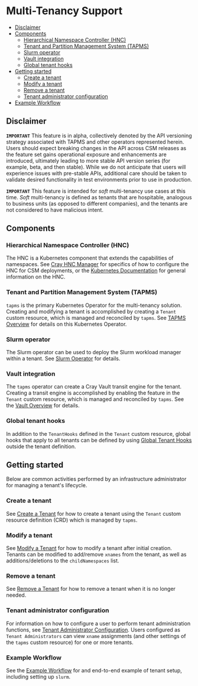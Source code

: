 # Multi-Tenancy Support

- [Disclaimer](#disclaimer)
- [Components](#components)
    - [Hierarchical Namespace Controller (HNC)](#hierarchical-namespace-controller-hnc)
    - [Tenant and Partition Management System (TAPMS)](#tenant-and-partition-management-system-tapms)
    - [Slurm operator](#slurm-operator)
    - [Vault integration](#vault-integration)
    - [Global tenant hooks](#global-tenant-hooks)
- [Getting started](#getting-started)
    - [Create a tenant](#create-a-tenant)
    - [Modify a tenant](#modify-a-tenant)
    - [Remove a tenant](#remove-a-tenant)
    - [Tenant administrator configuration](#tenant-administrator-configuration)
- [Example Workflow](#example-workflow)

## Disclaimer

**`IMPORTANT`** This feature is in alpha, collectively denoted by the API versioning strategy associated with TAPMS and other operators represented herein.
Users should expect breaking changes in the API across CSM releases as the feature set gains operational exposure and enhancements are introduced, ultimately leading to more stable API version series (for example, beta, and then stable).
While we do not anticipate that users will experience issues with pre-stable APIs, additional care should be taken to validate desired functionality in test environments prior to use in production.

**`IMPORTANT`** This feature is intended for _soft_ multi-tenancy use cases at this time.
_Soft_ multi-tenancy is defined as tenants that are hospitable, analogous to business units (as opposed to different companies), and the tenants are not considered to have malicious intent.

## Components

### Hierarchical Namespace Controller (HNC)

The HNC is a Kubernetes component that extends the capabilities of namespaces.
See [Cray HNC Manager](CrayHncManager.md) for specifics of how to configure the HNC for CSM deployments,
or the [Kubernetes Documentation](https://github.com/kubernetes-sigs/hierarchical-namespaces) for general information on the HNC.

### Tenant and Partition Management System (TAPMS)

`tapms` is the primary Kubernetes Operator for the multi-tenancy solution.
Creating and modifying a tenant is accomplished by creating a `Tenant` custom resource, which is managed and reconciled by `tapms`.
See [TAPMS Overview](Tapms.md) for details on this Kubernetes Operator.

### Slurm operator

The Slurm operator can be used to deploy the Slurm workload manager within a tenant.
See [Slurm Operator](SlurmOperator.md) for details.

### Vault integration

The `tapms` operator can create a Cray Vault transit engine for the tenant.
Creating a transit engine is accomplished by enabling the feature in the `Tenant` custom resource, which is managed and reconciled by `tapms`.
See the [Vault Overview](Vault.md) for details.

### Global tenant hooks

In addition to the `TenantHooks` defined in the `Tenant` custom resource, global hooks that apply to all tenants can be defined by using [Global Tenant Hooks](GlobalTenantHooks.md) outside the tenant definition.

## Getting started

Below are common activities performed by an infrastructure administrator for managing a tenant's lifecycle.

### Create a tenant

See [Create a Tenant](Create_a_Tenant.md) for how to create a tenant using the `Tenant` custom resource definition (CRD) which is managed by `tapms`.

### Modify a tenant

See [Modify a Tenant](Modify_a_Tenant.md) for how to modify a tenant after initial creation. Tenants can be modified to add/remove `xnames` from the tenant, as well as additions/deletions to the `childNamespaces` list.

### Remove a tenant

See [Remove a Tenant](Remove_a_Tenant.md) for how to remove a tenant when it is no longer needed.

### Tenant administrator configuration

For information on how to configure a user to perform tenant administration functions, see [Tenant Administrator Configuration](TenantAdminConfig.md).
Users configured as `Tenant Administrators` can view `xname` assignments (and other settings of the `tapms` custom resource) for one or more tenants.

### Example Workflow

See the [Example Workflow](ExampleWorkflow.md) for and end-to-end example of tenant setup, including setting up `slurm`.
